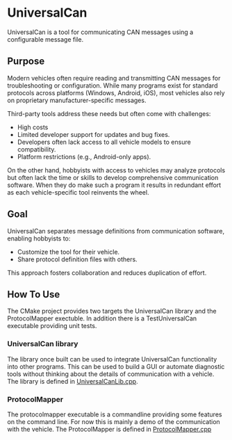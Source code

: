 # UniversalCan

UniversalCan is a tool for communicating CAN messages using a configurable message file.

## Purpose

Modern vehicles often require reading and transmitting CAN messages for troubleshooting or configuration. While many programs exist for standard protocols across platforms (Windows, Android, iOS), most vehicles also rely on proprietary manufacturer-specific messages.

Third-party tools address these needs but often come with challenges:

- High costs 
- Limited developer support for updates and bug fixes.
- Developers often lack access to all vehicle models to ensure compatibility.
- Platform restrictions (e.g., Android-only apps).

On the other hand, hobbyists with access to vehicles may analyze protocols but often lack the time or skills to develop comprehensive communication software. When they do make such a program it results in redundant effort as each vehicle-specific tool reinvents the wheel.

## Goal

UniversalCan separates message definitions from communication software, enabling hobbyists to:

- Customize the tool for their vehicle.
- Share protocol definition files with others.

This approach fosters collaboration and reduces duplication of effort.

## How To Use

The CMake project provides two targets the UniversalCan library and the ProtocolMapper exectuble. In addition there is a TestUniversalCan executable providing unit tests.

### UniversalCan library
The library once built can be used to integrate UniversalCan functionality into other programs. 
This can be used to build a GUI or automate diagnostic tools without thinking about the details of communication with a vehicle.
The library is defined in [UniversalCanLib.cpp](Code\src\UniversalCanLib.cpp).


### ProtocolMapper
The protocolmapper executable is a commandline providing some features on the command line. For now this is mainly a demo of the communication with the vehicle.
The ProtocolMapper is defined in [ProtocolMapper.cpp](Code\src\ProtocolMapper.cpp)
